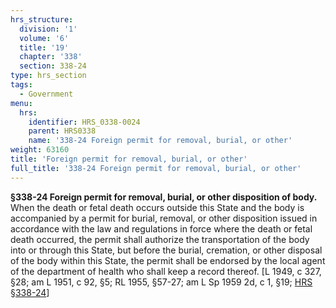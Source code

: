 ```yaml
---
hrs_structure:
  division: '1'
  volume: '6'
  title: '19'
  chapter: '338'
  section: 338-24
type: hrs_section
tags:
  - Government
menu:
  hrs:
    identifier: HRS_0338-0024
    parent: HRS0338
    name: '338-24 Foreign permit for removal, burial, or other'
weight: 63160
title: 'Foreign permit for removal, burial, or other'
full_title: '338-24 Foreign permit for removal, burial, or other'
---
```

**§338-24 Foreign permit for removal, burial, or other disposition of body.** When the death or fetal death occurs outside this State and the body is accompanied by a permit for burial, removal, or other disposition issued in accordance with the law and regulations in force where the death or fetal death occurred, the permit shall authorize the transportation of the body into or through this State, but before the burial, cremation, or other disposal of the body within this State, the permit shall be endorsed by the local agent of the department of health who shall keep a record thereof. [L 1949, c 327, §28; am L 1951, c 92, §5; RL 1955, §57-27; am L Sp 1959 2d, c 1, §19; [HRS §338-24](/title-19/chapter-338/section-338-24/)]
